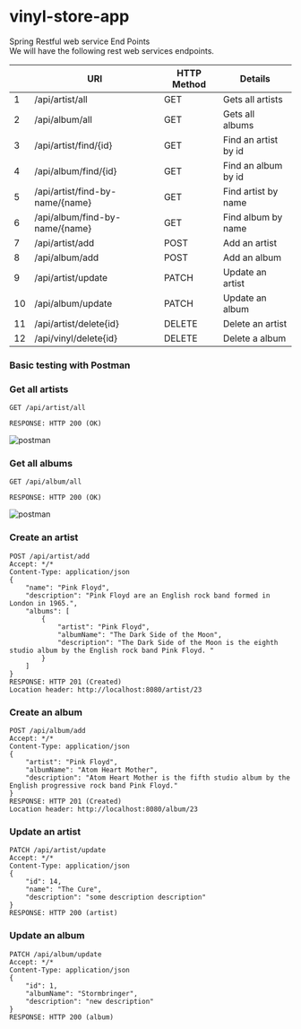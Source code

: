 # vinyl-store-app

Spring Restful web service End Points <br>
We will have the following rest web services endpoints.


|    	| URI                             	| HTTP Method 	| Details                	|
|----	|---------------------------------	|-------------	|------------------------	|
| 1  	| /api/artist/all                 	| GET         	|  Gets all   artists    	|
| 2  	| /api/album/all                  	| GET         	| Gets all albums        	|
| 3  	| /api/artist/find/{id}           	| GET         	| Find an artist by id   	|
| 4  	| /api/album/find/{id}            	| GET         	| Find an album by id     	|
| 5  	| /api/artist/find-by-name/{name} 	| GET         	| Find artist by name    	|
| 6  	| /api/album/find-by-name/{name}  	| GET         	| Find album by name     	|
| 7  	| /api/artist/add                 	| POST        	| Add an artist          	|
| 8  	| /api/album/add                  	| POST        	| Add an album            	|
| 9  	| /api/artist/update              	| PATCH       	| Update an artist       	|
| 10 	| /api/album/update               	| PATCH       	| Update an album         	|
| 11 	| /api/artist/delete{id}          	| DELETE      	| Delete an artist       	|
| 12 	| /api/vinyl/delete{id}           	| DELETE      	| Delete a album         	|


### Basic testing with Postman
	

### Get all artists

```
GET /api/artist/all

RESPONSE: HTTP 200 (OK)
```
<img src="https://github.com/SantanaSJ/vinyl-store-app/blob/master/all artists.png" alt="postman" title="postman">


### Get all albums

```
GET /api/album/all

RESPONSE: HTTP 200 (OK)
```
<img src="https://github.com/SantanaSJ/vinyl-store-app/blob/master/all.png" alt="postman" title="postman">

### Create an artist 

```
POST /api/artist/add
Accept: */*
Content-Type: application/json
{
    "name": "Pink Floyd",
    "description": "Pink Floyd are an English rock band formed in London in 1965.",
    "albums": [
        {
            "artist": "Pink Floyd",
            "albumName": "The Dark Side of the Moon",
            "description": "The Dark Side of the Moon is the eighth studio album by the English rock band Pink Floyd. "
        }
    ]
}
RESPONSE: HTTP 201 (Created)
Location header: http://localhost:8080/artist/23
```

### Create an album 
```
POST /api/album/add
Accept: */*
Content-Type: application/json
{
    "artist": "Pink Floyd",
    "albumName": "Atom Heart Mother",
    "description": "Atom Heart Mother is the fifth studio album by the English progressive rock band Pink Floyd."
}
RESPONSE: HTTP 201 (Created)
Location header: http://localhost:8080/album/23
```

### Update an artist 
```
PATCH /api/artist/update
Accept: */*
Content-Type: application/json
{
    "id": 14,
    "name": "The Cure",
    "description": "some description description"
}
RESPONSE: HTTP 200 (artist)
```

### Update an album 
```
PATCH /api/album/update
Accept: */*
Content-Type: application/json
{
    "id": 1,
    "albumName": "Stormbringer",
    "description": "new description"
}
RESPONSE: HTTP 200 (album)
```
